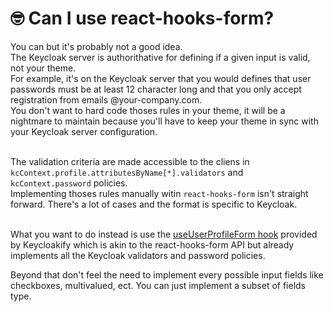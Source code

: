 # 🤓 Can I use react-hooks-form?

You can but it's probably not a good idea.  \
The Keycloak server is authorithative for defining if a given input is valid, not your theme.  \
For example, it's on the Keycloak server that you would defines that user passwords must be at least 12 character long and that you only accept registration from emails @your-company.com.  \
You don't want to hard code thoses rules in your theme, it will be a nightmare to maintain because you'll have to keep your theme in sync with your Keycloak server configuration.   &#x20;

\
The validation criteria are made accessible to the cliens in `kcContext.profile.attributesByName[*].validators` and `kcContext.password` policies.  \
Implementing thoses rules manually witin `react-hooks-form` isn't straight forward. There's a lot of cases and the format is specific to Keycloak. &#x20;

\
What you want to do instead is use the [useUserProfileForm hook](https://github.com/keycloakify/keycloakify/blob/8eaaffb25a7b6d6c8b7e455d5005dc31d70b8927/src/login/UserProfileFormFields.tsx#L20-L27) provided by Keycloakify which is akin to the react-hooks-form API but already implements all the Keycloak validators and password policies.&#x20;

Beyond that don't feel the need to implement every possible input fields like checkboxes, multivalued, ect. You can just implement a subset of fields type. &#x20;
